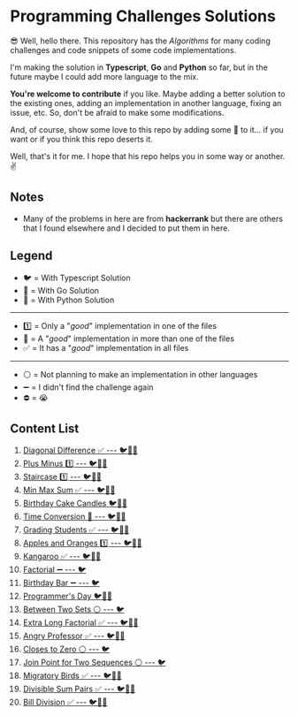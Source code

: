 # Programming Challenges Solutions

😎 Well, hello there. This repository has the *Algorithms* for many coding challenges and code snippets of some code implementations.

I'm making the solution in **Typescript**, **Go** and **Python** so far, but in the future maybe I could add more language to the mix.

**You're welcome to contribute** if you like. Maybe adding a better solution to the existing ones, adding an implementation in another language, fixing an issue, etc. So, don't be afraid to make some modifications.

And, of course, show some love to this repo by adding some 🌟 to it... if you want or if you think this repo deserts it.

Well, that's it for me. I hope that his repo helps you in some way or another. ✌


## Notes
- Many of the problems in here are from **hackerrank** but there are others that I found elsewhere and I decided to put them in here.

## Legend
- 🐦 = With Typescript Solution
- 🐹 = With Go Solution
- 🐍 = With Python Solution
---
- 1️⃣ = Only a "*good*" implementation in one of the files
- 🔶 = A "*good*" implementation in more than one of the files
- ✅ = It has a "*good*" implementation in all files
---
- ⚪ = Not planning to make an implementation in other languages
- ➖ = I didn't find the challenge again
- ⛔ = 😭

## Content List
1. [Diagonal Difference ✅ --- 🐦🐹🐍](01.diagonal_differences/)
2. [Plus Minus 1️⃣ --- 🐦🐹🐍](02.plus_minus/)
3. [Staircase 1️⃣ --- 🐦🐹🐍](03.staircase/)
4. [Min Max Sum ✅ --- 🐦🐹🐍](04.min_max_sum/)
5. [Birthday Cake Candles 🐦🐹🐍](05.birthday_cake_candles/)
6. [Time Conversion 🔶 --- 🐦🐹🐍](06.time_conversion/)
7. [Grading Students ✅ --- 🐦🐹🐍](07.grading_students/)
8. [Apples and Oranges 1️⃣ --- 🐦🐹🐍](08.apples%26oranges/)
9. [Kangaroo ✅ --- 🐦🐹🐍](09.kangaroo/)
10. [Factorial ➖ --- 🐦](10.factorial/)
11. [Birthday Bar ➖ --- 🐦](11.birthday_bar/)
12. [Programmer's Day 🐦🐹🐍](12.programmers_day/)
13. [Between Two Sets ⚪ --- 🐦](13.between_two_sets/)
14. [Extra Long Factorial ✅ --- 🐦🐹🐍](14.extra_long_factorial/)
15. [Angry Professor ✅ --- 🐦🐹🐍](15.angry_professor/)
16. [Closes to Zero ⚪ --- 🐦](16.closes_to_zero/)
17. [Join Point for Two Sequences ⚪ --- 🐦](17.join_point_two_sequences/)
18. [Migratory Birds ✅ --- 🐦🐹🐍](18.migratory_birds/)
19. [Divisible Sum Pairs ✅ --- 🐦🐹🐍](19.divisible_sum_pairs/)
22. [Bill Division ✅ --- 🐦🐹🐍](22.bill_division/)